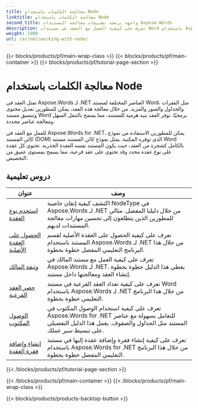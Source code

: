 ```yaml
---
title: معالجة الكلمات باستخدام Node
linktitle: معالجة الكلمات باستخدام Node
second_title: واجهة برمجة تطبيقات معالجة المستندات Aspose.Words
description: تعرف على كيفية العمل مع العقد في مستندات Word باستخدام Aspose.Words for .NET. دروس تعليمية مفصلة مع أمثلة التعليمات البرمجية.
weight: 1000
url: /ar/net/working-with-node/
---
```


{{< blocks/products/pf/main-wrap-class >}}
{{< blocks/products/pf/main-container >}}
{{< blocks/products/pf/tutorial-page-section >}}

# معالجة الكلمات باستخدام Node

تمثل العقد في Aspose.Words لـ .NET العناصر المختلفة لمستند Word، مثل الفقرات والجداول والصور والمزيد. من خلال معالجة هذه العقد، يمكن للمطورين تعديل محتوى وتنسيق مستند Word برمجيًا. توفر العقد بنية هرمية للمستند، مما يسمح بالتنقل السهل ومعالجة عناصر محددة.

للعمل مع العقد في Aspose.Words for .NET، يمكن للمطورين الاستفادة من نموذج كائن المستند (DOM) الذي توفره المكتبة. يمثل نموذج كائن المستند مستند Word بالكامل كشجرة من العقد، حيث يكون المستند نفسه العقدة الجذرية. تحتوي كل عقدة على نوع عقدة محدد وقد تحتوي على عقد فرعية، مما يسمح بمستوى عميق من التخصيص.

 ## دروس تعليمية
| عنوان | وصف |
| --- | --- |
| [استخدم نوع العقدة](./use-node-type/) | اكتشف كيفية إتقان خاصية NodeType في Aspose.Words لـ .NET من خلال دليلنا المفصل. مثالي للمطورين الذين يتطلعون إلى تحسين مهارات معالجة المستندات لديهم. |
| [الحصول على العقدة الأصلية](./get-parent-node/) | تعرف على كيفية الحصول على العقدة الأصلية لقسم المستند باستخدام Aspose.Words لـ .NET من خلال هذا البرنامج التعليمي المفصل خطوة بخطوة. |
| [وثيقة المالك](./owner-document/) | تعرف على كيفية العمل مع مستند المالك في Aspose.Words لـ .NET. يغطي هذا الدليل خطوة بخطوة إنشاء العقد ومعالجتها داخل مستند. |
| [حصر العقد الفرعية](./enumerate-child-nodes/) | تعرف على كيفية تعداد العقد الفرعية في مستند Word باستخدام Aspose.Words لـ .NET من خلال هذا البرنامج التعليمي خطوة بخطوة. |
| [الوصول المكتوب](./typed-access/) | تعرف على كيفية استخدام الوصول المكتوب في Aspose.Words for .NET للتعامل بسهولة مع عناصر المستند مثل الجداول والصفوف. يعمل هذا الدليل التفصيلي على تبسيط سير عملك. |
| [إنشاء وإضافة فقرة العقدة](./create-and-add-paragraph-node/) | تعرف على كيفية إنشاء فقرة وإضافة عقدة إليها في مستند باستخدام Aspose.Words for .NET من خلال هذا البرنامج التعليمي المفصل خطوة بخطوة. |
{{< /blocks/products/pf/tutorial-page-section >}}

{{< /blocks/products/pf/main-container >}}
{{< /blocks/products/pf/main-wrap-class >}}

{{< blocks/products/products-backtop-button >}}
